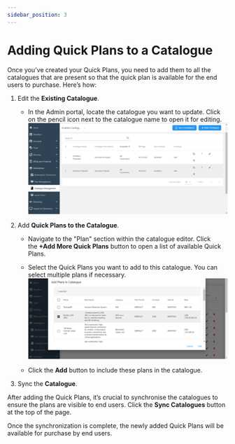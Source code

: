 ```yaml
---
sidebar_position: 3
---
```

# Adding Quick Plans to a Catalogue

Once you’ve created your Quick Plans, you need to add them to all the catalogues that are present so that the quick plan is available for the end users to purchase. Here’s how:

1. Edit the **Existing Catalogue**.
    - In the Admin portal, locate the catalogue you want to update. Click on the pencil icon next to the catalogue name to open it for editing.
      ![Managing Quick Plans](img/QuickPlans13.png)

2. Add **Quick Plans to the Catalogue**.
    - Navigate to the "Plan" section within the catalogue editor. Click the **+Add More Quick Plans** button to open a list of available Quick Plans.
    - Select the Quick Plans you want to add to this catalogue. You can select multiple plans if necessary.
      ![Managing Quick Plans](img/QuickPlans14.png)

	- Click the **Add** button to include these plans in the catalogue.
1. Sync the **Catalogue**.

After adding the Quick Plans, it’s crucial to synchronise the catalogues to ensure the plans are visible to end users. Click the **Sync Catalogues** button at the top of the page.

Once the synchronization is complete, the newly added Quick Plans will be available for purchase by end users.